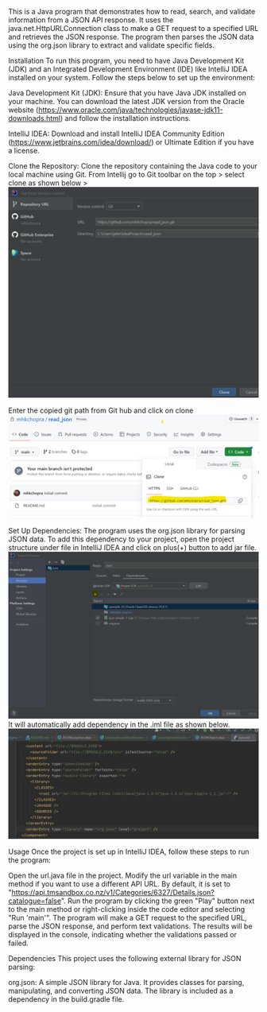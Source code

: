 This is a Java program that demonstrates how to read, search, and validate information from a JSON API response. It uses the java.net.HttpURLConnection class to make a GET request to a specified URL and retrieves the JSON response. The program then parses the JSON data using the org.json library to extract and validate specific fields.

Installation
To run this program, you need to have Java Development Kit (JDK) and an Integrated Development Environment (IDE) like IntelliJ IDEA installed on your system. Follow the steps below to set up the environment:

Java Development Kit (JDK): Ensure that you have Java JDK installed on your machine. You can download the latest JDK version from the Oracle website (https://www.oracle.com/java/technologies/javase-jdk11-downloads.html) and follow the installation instructions.

IntelliJ IDEA: Download and install IntelliJ IDEA Community Edition (https://www.jetbrains.com/idea/download/) or Ultimate Edition if you have a license.

Clone the Repository: Clone the repository containing the Java code to your local machine using Git. From Intellij go to Git toolbar on the top > select clone as shown below > 
![img_2.png](img_2.png)

Enter the copied git path from Git hub and click on clone
![img_1.png](img_1.png)

Set Up Dependencies: The program uses the org.json library for parsing JSON data. To add this dependency to your project, open the project structure under file in IntelliJ IDEA and click on plus(+) button to add jar file. 
![img_4.png](img_4.png)
It will automatically add dependency in the .iml file as shown below.
![img_3.png](img_3.png)

Usage
Once the project is set up in IntelliJ IDEA, follow these steps to run the program:

Open the url.java file in the project.
Modify the url variable in the main method if you want to use a different API URL. By default, it is set to "https://api.tmsandbox.co.nz/v1/Categories/6327/Details.json?catalogue=false".
Run the program by clicking the green "Play" button next to the main method or right-clicking inside the code editor and selecting "Run 'main'".
The program will make a GET request to the specified URL, parse the JSON response, and perform text validations.
The results will be displayed in the console, indicating whether the validations passed or failed.

Dependencies
This project uses the following external library for JSON parsing:

org.json: A simple JSON library for Java. It provides classes for parsing, manipulating, and converting JSON data. The library is included as a dependency in the build.gradle file.
